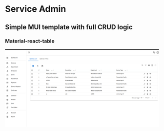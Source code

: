 # Service Admin
## Simple MUI template with full CRUD logic
### Material-react-table
![Screenshot](src/assets/serv.png)


